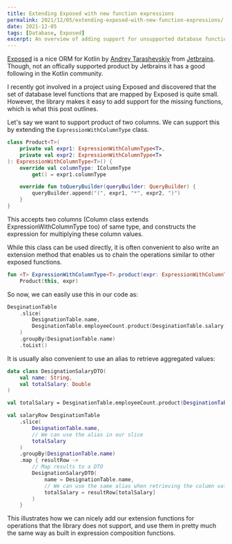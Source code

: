 ```yaml
---
title: Extending Exposed with new function expressions
permalink: 2021/12/05/extending-exposed-with-new-function-expressions/
date: 2021-12-05
tags: [Database, Exposed]
excerpt: An overview of adding support for unsupported database functions in the Exposed ORM
---
```


[Exposed](https://github.com/JetBrains/Exposed) is a nice ORM for Kotlin by [Andrey Tarashevskiy](https://github.com/Tapac) from [Jetbrains](https://www.jetbrains.com/). Though, not an offically supported product by Jetbrains it has a good following in the Kotlin community. 

I recently got involved in a project using Exposed and discovered that the set of database level functions that are mapped by Exposed is quite small. However, the library makes it easy to add support for the missing functions, which is what this post outlines. 

Let's say we want to support product of two columns. We can support this by extending the `ExpressionWithColumnType` class.

```kotlin
class Product<T>(
    private val expr1: ExpressionWithColumnType<T>,
    private val expr2: ExpressionWithColumnType<T>
): ExpressionWithColumnType<T>() {
    override val columnType: IColumnType
        get() = expr1.columnType

    override fun toQueryBuilder(queryBuilder: QueryBuilder) {
        queryBuilder.append("(", expr1, "*", expr2, ")")
    }
}
```

This accepts two columns (Column class extends ExpressionWithColumnType too) of same type, and constructs the expression for multiplying these column values. 

While this class can be used directly, it is often convenient to also write an extension method that enables us to chain the operations similar to other exposed functions. 

```kotlin
fun <T> ExpressionWithColumnType<T>.product(expr: ExpressionWithColumnType<T>) =
    Product(this, expr)
```

So now, we can easily use this in our code as: 

```kotlin
DesginationTable
    .slice(
        DesignationTable.name,
        DesginationTable.employeeCount.product(DesginationTable.salary)
    )
    .groupBy(DesignationTable.name)
    .toList()
```

It is usually also convenient to use an alias to retrieve aggregated values: 

```kotlin
data class DesignationSalaryDTO(
    val name: String,
    val totalSalary: Double
)

val totalSalary = DesginationTable.employeeCount.product(DesginationTable.salary).alias("total_salary")

val salaryRow DesginationTable
    .slice(
        DesignationTable.name, 
        // We can use the alias in our slice
        totalSalary
    )
    .groupBy(DesignationTable.name)
    .map { resultRow ->
        // Map results to a DTO
        DesignationSalaryDTO(
            name = DesignationTable.name,
            // We can use the same alias when retrieving the column value
            totalSalary = resultRow[totalSalary]
        )
    }
```

This illustrates how we can nicely add our extension functions for operations that the library does not support, and use them in pretty much the same way as built in expression composition functions. 
